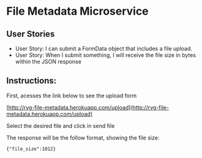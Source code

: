 # File Metadata Microservice

## User Stories
* User Story: I can submit a FormData object that includes a file upload.
* User Story: When I submit something, I will receive the file size in bytes within the JSON response

## Instructions:

First, acesses the link below to see the upload form

[http://rvg-file-metadata.herokuapp.com/upload](http://rvg-file-metadata.herokuapp.com/upload)
            
Select the desired file and click in send file

The response will be the follow format, showing the file size:

<code>{"file_size":1012}</code>